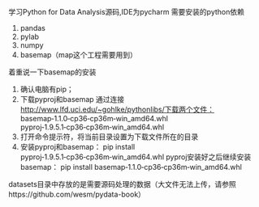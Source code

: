 学习Python for Data Analysis源码,IDE为pycharm
需要安装的python依赖
1. pandas
2. pylab
3. numpy
4. basemap（map这个工程需要用到）

着重说一下basemap的安装
1. 确认电脑有pip；
2. 下载pyproj和basemap
    通过连接 http://www.lfd.uci.edu/~gohlke/pythonlibs/下载两个文件：
    basemap‑1.1.0‑cp36‑cp36m‑win_amd64.whl
    pyproj‑1.9.5.1‑cp36‑cp36m‑win_amd64.whl
3. 打开命令提示符，将当前目录设置为下载文件所在的目录
4. 安装pyproj和basemap：
    pip install pyproj‑1.9.5.1‑cp36‑cp36m‑win_amd64.whl
    pyproj安装好之后继续安装basemap：
    pip install basemap‑1.1.0‑cp36‑cp36m‑win_amd64.whl


datasets目录中存放的是需要源码处理的数据（大文件无法上传，请参照https://github.com/wesm/pydata-book）